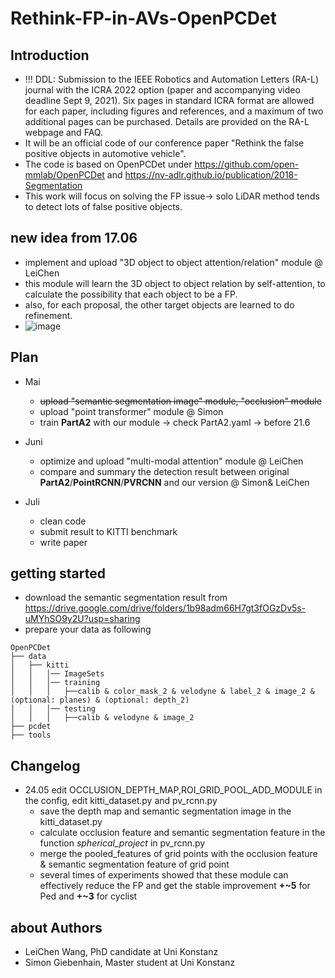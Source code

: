 # Rethink-FP-in-AVs-OpenPCDet

## Introduction 
* !!! DDL: Submission to the IEEE Robotics and Automation Letters (RA-L) journal with the ICRA 2022 option (paper and accompanying video deadline Sept 9, 2021). Six pages in standard ICRA format are allowed for each paper, including figures and references, and a maximum of two additional pages can be purchased. Details are provided on the RA-L webpage and FAQ.
* It will be an official code of our conference paper "Rethink the false positive objects in automotive vehicle". 
* The code is based on OpenPCDet under https://github.com/open-mmlab/OpenPCDet and https://nv-adlr.github.io/publication/2018-Segmentation
* This work will focus on solving the FP issue-> solo LiDAR method tends to detect lots of false positive objects.

## new idea from 17.06 
  * implement and upload "3D object to object attention/relation" module @ LeiChen
  * this module will learn the 3D object to object relation by self-attention, to calculate the possibility that each object to be a FP.
  * also, for each proposal, the other target objects are learned to do refinement.  
  * ![image](https://user-images.githubusercontent.com/24293567/122360165-7ad74f00-cf56-11eb-860a-2885deb296e3.png)



## Plan 
* Mai
  * ~~upload "semantic segmentation image" module, "occlusion" module~~
  * upload "point transformer" module @ Simon
  * train **PartA2** with our module -> check PartA2.yaml -> before 21.6

* Juni
  * optimize and upload "multi-modal attention" module @ LeiChen 
  * compare and summary the detection result between original **PartA2**/**PointRCNN**/**PVRCNN** and our version @ Simon& LeiChen 
  
* Juli
  * clean code 
  * submit result to KITTI benchmark
  * write paper


## getting started
* download the semantic segmentation result from https://drive.google.com/drive/folders/1b98adm66H7gt3fOGzDv5s-uMYhSO9y2U?usp=sharing
* prepare your data as following
```
OpenPCDet
├── data
│   ├── kitti
│   │   │── ImageSets
│   │   │── training
│   │   │   ├──calib & color_mask_2 & velodyne & label_2 & image_2 & (optional: planes) & (optional: depth_2)
│   │   │── testing
│   │   │   ├──calib & velodyne & image_2
├── pcdet
├── tools
```
## Changelog
* 24.05 edit OCCLUSION_DEPTH_MAP,ROI_GRID_POOL_ADD_MODULE in the config, edit kitti_dataset.py and pv_rcnn.py
  * save the depth map and semantic segmentation image in the kitti_dataset.py
  * calculate occlusion feature and semantic segmentation feature in the function _spherical_project_ in pv_rcnn.py
  * merge the pooled_features of grid points with the occlusion feature & semantic segmentation feature of grid point
  * several times of experiments showed that these module can effectively reduce the FP and get the stable improvement **+~5** for Ped and **+~3** for cyclist

## about Authors
* LeiChen Wang, PhD candidate at Uni Konstanz
* Simon Giebenhain, Master student at Uni Konstanz

